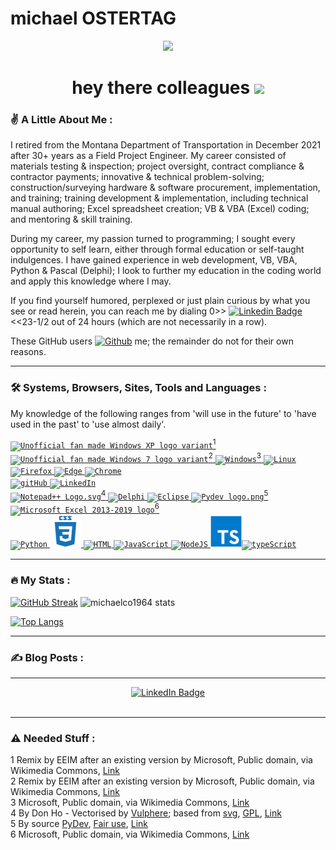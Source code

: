 # michael OSTERTAG

<!--
**michaelco1964/michaelco1964** is a ✨ _special_ ✨ repository because its `README.md` (this file) appears on your GitHub profile.
-->

<div id="header" align="center">
  <img src="https://media.giphy.com/media/ZdCHb2JwBAg88FBluT/giphy.gif" width="340"/>
</div>

<h1 align="center">
  hey there colleagues
  <img src="https://media.giphy.com/media/hvRJCLFzcasrR4ia7z/giphy.gif" width="30px"/>
</h1>

### :v: A Little About Me :

I retired from the Montana Department of Transportation in December 2021 after 30+ years as a Field Project Engineer. My career consisted of materials testing & inspection; project oversight, contract compliance & contractor payments; innovative & technical problem-solving; construction/surveying hardware & software procurement, implementation, and training; training development & implementation, including technical manual authoring; Excel spreadsheet creation; VB & VBA (Excel) coding; and mentoring & skill training.

During my career, my passion turned to programming; I sought every opportunity to self learn, either through formal education or self-taught indulgences. I have gained experience in web development, VB, VBA, Python & Pascal (Delphi); I look to further my education in the coding world and apply this knowledge where I may.

If you find yourself humored, perplexed or just plain curious by what you see or read herein, you can reach me by dialing 0>>
    [![Linkedin Badge](https://img.shields.io/badge/LinkedIn-blue?style=flat&logo=Linkedin&logoColor=white)](https://www.linkedin.com/in/michael-ostertag-44b534249/)
    <<23-1/2 out of 24 hours (which are not necessarily in a row).

These GitHub users [![Github](https://img.shields.io/github/followers/michaelco1964?label=Follow&style=social)](https://github.com/michaelco1964) me; the remainder do not for their own reasons.

---

### :hammer_and_wrench: Systems, Browsers, Sites, Tools and Languages :
My knowledge of the following ranges from 'will use in the future' to 'have used in the past' to 'use almost daily'.

<!-- operating systems -->
<div>
  <a href= "https://en.wikipedia.org/wiki/Windows_XP">
    <code><img src="https://upload.wikimedia.org/wikipedia/commons/thumb/6/6a/Unofficial_fan_made_Windows_XP_logo_variant.svg/64px-Unofficial_fan_made_Windows_XP_logo_variant.svg.png"  title="Windows XP" alt="Unofficial fan made Windows XP logo variant" height="50"/></code><sup>1</sup>
  <a/>

  <a href= "https://en.wikipedia.org/wiki/Windows_7">
    <code><img src="https://upload.wikimedia.org/wikipedia/commons/thumb/8/84/Unofficial_fan_made_Windows_7_logo_variant.svg/64px-Unofficial_fan_made_Windows_7_logo_variant.svg.png"  title="Windows 7" alt="Unofficial fan made Windows 7 logo variant" height="50"/></code><sup>2</sup>
  <a/>

  <a href= "https://www.microsoft.com/en-us/software-download/windows10">
    <code><img src="https://upload.wikimedia.org/wikipedia/commons/thumb/0/05/Windows_10_Logo.svg/256px-Windows_10_Logo.svg.png"  title="Windows 10" alt="Windows" height="30"/></code><sup>3</sup>
  <a/>
 
  <a href= "https://www.kernel.org/">
    <code><img src="https://www.vectorlogo.zone/logos/linux/linux-ar21.svg"  title="Linux" alt="Linux" height="50"/></code>
  <a/>
</div>

<!-- browsers -->
<div>
  <a href= "https://www.mozilla.org/en-US/firefox/new/">
    <code><img src="https://www.vectorlogo.zone/logos/firefox/firefox-ar21.svg"  title="Firefox" alt="Firefox" height="50"/></code>
  <a/>
  
  <a href= "https://www.microsoft.com/en-us/edge">
    <code><img src="https://www.vectorlogo.zone/logos/microsoft_edge/microsoft_edge-ar21.svg"  title="Edge" alt="Edge" height="50"/></code>
  <a/>
  
  <a href= "https://www.google.com/chrome/downloads/">
    <code><img src="https://www.vectorlogo.zone/logos/google_chrome/google_chrome-ar21.svg"  title="Chrome" alt="Chrome" height="50"/></code>
  <a/>
</div>

<!-- sites -->
<div>
  <a href= "https://github.com/">
    <code><img src="https://www.vectorlogo.zone/logos/github/github-ar21.svg"  title="gitHub" alt="gitHub" height="50"/></code>
  <a/>
  
  <a href= "https://linkedin.com/">
    <code><img src="https://www.vectorlogo.zone/logos/linkedin/linkedin-ar21.svg"  title="LinkedIn" alt="LinkedIn" height="50"/></code>
  <a/>
</div>

<!-- tools -->
<div>
  <a href="https://notepad-plus-plus.org/">
    <code><img src="https://upload.wikimedia.org/wikipedia/commons/thumb/6/69/Notepad%2B%2B_Logo.svg/1200px-Notepad%2B%2B_Logo.svg.png" title="Notepad++" alt="Notepad++ Logo.svg" height="50"></code><sup>4</sup>
  </a>
  
  <a href= "https://www.embarcadero.com/">
    <code><img src="https://www.vectorlogo.zone/logos/embarcadero/embarcadero-ar21.svg"  title="Delphi by Embarcadero" alt="Delphi" height="50"/></code>
  <a/>
  
  <a href= "https://www.eclipse.org/">
    <code><img src="https://www.vectorlogo.zone/logos/eclipse/eclipse-ar21.svg"  title="Eclipse IDE" alt="Eclipse" height="50"/></code>
  <a/>
  
  <a href="https://www.pydev.org/">
    <code><img src="https://upload.wikimedia.org/wikipedia/en/c/c7/Pydev_logo.png" title="PyDev" alt="Pydev logo.png" height="50"></code><sup>5</sup>
  </a>
  
  <a href="https://www.microsoft.com/en-us/microsoft-365/excel">
    <code><img src="https://upload.wikimedia.org/wikipedia/commons/thumb/7/73/Microsoft_Excel_2013-2019_logo.svg/64px-Microsoft_Excel_2013-2019_logo.svg.png" title="Microsoft Excel" alt="Microsoft Excel 2013-2019 logo" height="50"></code><sup>6</sup>
  </a>
</div>

<!-- languages -->
<div>
  <a href= "https://www.python.org/">
    <code><img src="https://www.vectorlogo.zone/logos/python/python-ar21.svg"  title="Python3" alt="Python" height="50"/></code>
  <a/>
  
  <a href= "https://www.w3.org/TR/CSS/#css">
    <code><img src="https://github.com/devicons/devicon/blob/master/icons/css3/css3-plain-wordmark.svg"  title="CSS3" alt="CSS" height="50"/></code>
  <a/>
  
  <a href= "https://html.spec.whatwg.org/">
    <code><img src="https://www.vectorlogo.zone/logos/w3_html5/w3_html5-ar21.svg" title="HTML5" alt="HTML" height="50"/></code>
  <a/>
  
  <a href= "https://javascript.info/">
    <code><img src="https://www.vectorlogo.zone/logos/javascript/javascript-ar21.svg" title="JavaScript" alt="JavaScript" height="50"/></code>
  <a/>
  
  <a href= "https://en.wikipedia.org/wiki/Node.js">
    <code><img src="https://www.vectorlogo.zone/logos/nodejs/nodejs-ar21.svg" title="NodeJS" alt="NodeJS" height="50"/></code>
  <a/>
  
  <a href= "https://www.typescriptlang.org/">
    <code><img src="https://github.com/devicons/devicon/blob/master/icons/typescript/typescript-original.svg" title="typeScript" alt="typeScript" height="50"/><img src="https://www.vectorlogo.zone/logos/typescriptlang/typescriptlang-ar21.svg" title="typeScript" alt="typeScript" height="50"/></code>
  <a/>
</div>

---

### :fire: My Stats :

[![GitHub Streak](http://github-readme-streak-stats.herokuapp.com?user=michaelco1964&theme=dark&background=000000)](https://git.io/streak-stats)
![michaelco1964 stats](https://github-readme-stats.vercel.app/api?username=michaelco1964&show_icons=true&theme=dracula)

[![Top Langs](https://github-readme-stats.vercel.app/api/top-langs/?username=michaelco1964&layout=compact&theme=vision-friendly-dark)](https://github.com/anuraghazra/github-readme-stats)

---

### :writing_hand: Blog Posts :

<!-- BLOG-POST-LIST:START -->
<!-- BLOG-POST-LIST:END -->

---

<div id="badges" align="center">
  <a href="https://www.linkedin.com/in/michael-ostertag-44b534249/">
    <img src="https://img.shields.io/badge/LinkedIn-blue?style=for-the-badge&logo=linkedin&logoColor=white" alt="LinkedIn Badge"/>
  </a>
</div>

<div id="counter" align="center">
  <img src="https://komarev.com/ghpvc/?username=michaelco1964&style=flat-square&color=blue" alt=""/>
</div>

---

### :warning: Needed Stuff :
1 Remix by EEIM after an existing version by Microsoft, Public domain, via Wikimedia Commons, <a href="https://commons.wikimedia.org/wiki/File:Unofficial_fan_made_Windows_XP_logo_variant.svg">Link</a>
<br>
2 Remix by EEIM after an existing version by Microsoft, Public domain, via Wikimedia Commons, <a href="https://commons.wikimedia.org/wiki/File:Unofficial_fan_made_Windows_7_logo_variant.svg">Link</a>
<br>
3 Microsoft, Public domain, via Wikimedia Commons, <a href="https://commons.wikimedia.org/wiki/File:Windows_10_Logo.svg">Link</a>
<br>
4 By Don Ho - Vectorised by <a href="//commons.wikimedia.org/wiki/User:Vulphere" class="mw-redirect" title="User:Vulphere">Vulphere</a>; based from <a rel="nofollow" class="external free" href="https://notepad-plus-plus.org/images/logo.svg">svg</a>, <a href="http://www.gnu.org/licenses/gpl.html" title="GNU General Public License">GPL</a>, <a href="https://commons.wikimedia.org/w/index.php?curid=84492794">Link</a>
<br>
5 By source <a rel="nofollow" class="external text" href="http://pydev.sourceforge.net/">PyDev</a>, <a href="//en.wikipedia.org/wiki/File:Pydev_logo.png" title="Fair use of copyrighted material in the context of Pydev">Fair use</a>, <a href="https://en.wikipedia.org/w/index.php?curid=21599598">Link</a>
<br>
6 Microsoft, Public domain, via Wikimedia Commons, <a href="https://commons.wikimedia.org/wiki/File:Microsoft_Excel_2013-2019_logo.svg">Link</a>
